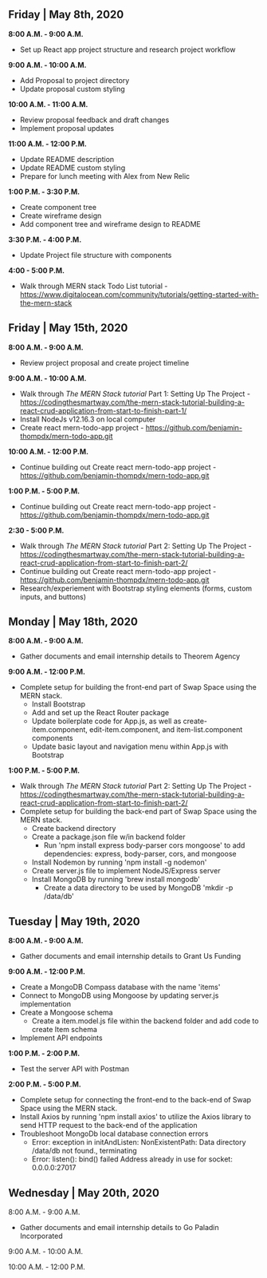 ## Friday | May 8th, 2020

**8:00 A.M. - 9:00 A.M.** 
* Set up React app project structure and research project workflow

**9:00 A.M. - 10:00 A.M.**
* Add Proposal to project directory
* Update proposal custom styling

**10:00 A.M. - 11:00 A.M.**
* Review proposal feedback and draft changes
* Implement proposal updates

**11:00 A.M. - 12:00 P.M.**
* Update README description
* Update README custom styling
* Prepare for lunch meeting with Alex from New Relic 

**1:00 P.M. - 3:30 P.M.**
* Create component tree
* Create wireframe design
* Add component tree and wireframe design to README

**3:30 P.M. - 4:00 P.M.**
* Update Project file structure with components

**4:00 - 5:00 P.M.**
* Walk through MERN stack Todo List tutorial - https://www.digitalocean.com/community/tutorials/getting-started-with-the-mern-stack

## Friday | May 15th, 2020

**8:00 A.M. - 9:00 A.M.** 
* Review project proposal and create project timeline

**9:00 A.M. - 10:00 A.M.**
* Walk through _The MERN Stack tutorial_ Part 1: Setting Up The Project - https://codingthesmartway.com/the-mern-stack-tutorial-building-a-react-crud-application-from-start-to-finish-part-1/
* Install NodeJs v12.16.3 on local computer
* Create react mern-todo-app project - https://github.com/benjamin-thompdx/mern-todo-app.git

**10:00 A.M. - 12:00 P.M.**
* Continue building out Create react mern-todo-app project - https://github.com/benjamin-thompdx/mern-todo-app.git

**1:00 P.M. - 5:00 P.M.**
* Continue building out Create react mern-todo-app project - https://github.com/benjamin-thompdx/mern-todo-app.git

**2:30 - 5:00 P.M.**
* Walk through _The MERN Stack tutorial_ Part 2: Setting Up The Project - https://codingthesmartway.com/the-mern-stack-tutorial-building-a-react-crud-application-from-start-to-finish-part-2/
* Continue building out Create react mern-todo-app project - https://github.com/benjamin-thompdx/mern-todo-app.git
* Research/experiement with Bootstrap styling elements (forms, custom inputs, and buttons)

## Monday | May 18th, 2020

**8:00 A.M. - 9:00 A.M.** 
* Gather documents and email internship details to Theorem Agency

**9:00 A.M. - 12:00 P.M.**
* Complete setup for building the front-end part of Swap Space using the MERN stack.
  * Install Bootstrap
  * Add and set up the React Router package
  * Update boilerplate code for App.js, as well as create-item.component, edit-item.component, and item-list.component components
  * Update basic layout and navigation menu within App.js with Bootstrap

**1:00 P.M. - 5:00 P.M.**
* Walk through _The MERN Stack tutorial_ Part 2: Setting Up The Project - https://codingthesmartway.com/the-mern-stack-tutorial-building-a-react-crud-application-from-start-to-finish-part-2/
* Complete setup for building the back-end part of Swap Space using the MERN stack.
  * Create backend directory
  * Create a package.json file w/in backend folder
    * Run 'npm install express body-parser cors mongoose' to add dependencies: express, body-parser, cors, and mongoose
  * Install Nodemon by running 'npm install -g nodemon'
  * Create server.js file to implement NodeJS/Express server
  * Install MongoDB by running 'brew install mongodb'
    * Create a data directory to be used by MongoDB 'mkdir -p /data/db'

## Tuesday | May 19th, 2020

**8:00 A.M. - 9:00 A.M.** 
  * Gather documents and email internship details to Grant Us Funding

**9:00 A.M. - 12:00 P.M.** 
* Create a MongoDB Compass database with the name 'items'
* Connect to MongoDB using Mongoose by updating server.js implementation
* Create a Mongoose schema
  * Create a item.model.js file within the backend folder and add code to create Item schema
* Implement API endpoints

**1:00 P.M. - 2:00 P.M.**
* Test the server API with Postman

**2:00 P.M. - 5:00 P.M.**
* Complete setup for connecting the front-end to the back-end of Swap Space using the MERN stack.
* Install Axios by running 'npm install axios' to utilize the Axios library to send HTTP request to the back-end of the application
* Troubleshoot MongoDb local database connection errors
  * Error: exception in initAndListen: NonExistentPath: Data directory /data/db not found., terminating
  * Error: listen(): bind() failed Address already in use for socket: 0.0.0.0:27017

## Wednesday | May 20th, 2020

8:00 A.M. - 9:00 A.M.
* Gather documents and email internship details to Go Paladin Incorporated

9:00 A.M. - 10:00 A.M.
<!-- * Gather documents and email internship details to Goalden Hour -->

10:00 A.M. - 12:00 P.M.
<!-- * Import axios (import axios from 'axios') within the create-item.component.js component -->
<!-- * Write code responsible for sending the new item element's data to the back-end (POST request) within the onSubmit method of create-item.component.js component -->
<!-- * Run application usins 'npm star' and fill out New Item form and submit, then check to make sure request successfully sent by making a GET request within Postman (http://localhost:4000/items) - If request returns a 200 OK and item details are displayed, the form is successfully making OST requests to the database -->
<!-- * Within item-list.component.js component import "{ Link } from 'react-router-dom'" and "axios from 'axios'" -->
<!-- * Within the item-list.component.js component initialize the state with an empty items array -->
<!-- * Within the item-list.component.js component add the 'componentDidMount()' lifecycle method (GET request to access the /items endpoint) -->
<!-- * Update the return statement in the render function to display Swap Space items -->
<!-- * Create a itemList method to output a table row for each item object -->
<!-- * Within the item-list.component.js component implement the Item component which will output the table row that contains the values of the properties of the item object passed into that component -->

